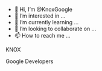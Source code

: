 - 👋 Hi, I’m @KnoxGoogle
- 👀 I’m interested in ...
- 🌱 I’m currently learning ...
- 💞️ I’m looking to collaborate on ...
- 📫 How to reach me ...

<!---
KnoxGoogle/KnoxGoogle is a ✨ special ✨ repository because its `README.md` (this file) appears on your GitHub profile.
You can click the Preview link to take a look at your changes.
---> KNOX 

Google Developers
